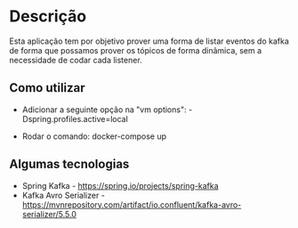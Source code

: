 # Descrição
Esta aplicação tem por objetivo prover uma forma de listar eventos do kafka de forma que possamos prover os tópicos de forma dinâmica, sem a necessidade de codar cada listener.

## Como utilizar

* Adicionar a seguinte opção na "vm options": -Dspring.profiles.active=local

* Rodar o comando: docker-compose up


## Algumas tecnologias

* Spring Kafka - https://spring.io/projects/spring-kafka
* Kafka Avro Serializer - https://mvnrepository.com/artifact/io.confluent/kafka-avro-serializer/5.5.0

